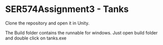# SER574Assignment3 - Tanks

Clone the repository and open it in Unity.

The Build folder contains the runnable for windows. Just open build folder and double click on tanks.exe
